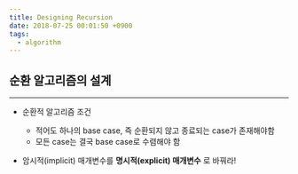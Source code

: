 ```yaml
---
title: Designing Recursion
date: 2018-07-25 00:01:50 +0900
tags:
  - algorithm
---
```



## 순환 알고리즘의 설계
---

- 순환적 알고리즘 조건
  - 적어도 하나의 base case, 즉 순환되지 않고 종료되는 case가 존재해야함
  - 모든 case는 결국 base case로 수렴해야 함

- 암시적(implicit) 매개변수를 **명시적(explicit) 매개변수** 로 바꿔라!
